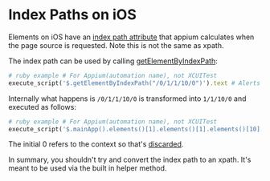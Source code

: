 # Index Paths on iOS

Elements on iOS have an [index path attribute](https://github.com/appium/appium-uiauto/blob/2cf1e30801263dfc01627ded28a1be5af1083bc5/uiauto/lib/element-patch/tree-patch.js#L9)
that appium calculates when the page source is requested. Note this is not the same as xpath.

> <UIAStaticText name="Alerts" label="Alerts" value="Alerts" dom="" enabled="true" valid="true" visible="true" hint="" path="/0/1/1/10/0" x="17.578125" y="596" width="53.90625" height="25.78125">

The index path can be used by calling [getElementByIndexPath]( https://github.com/appium/appium-uiauto/blob/af1befa8208074686cd38b845ddefabc057106fc/uiauto/lib/mechanic-ext/xpath-ext.js#L239):

```ruby
# ruby example # For Appium(automation name), not XCUITest
execute_script('$.getElementByIndexPath("/0/1/1/10/0")').text # Alerts
```

Internally what happens is `/0/1/1/10/0` is transformed into `1/1/10/0` and executed as follows:

```ruby
# ruby example # For Appium(automation name), not XCUITest
execute_script('$.mainApp().elements()[1].elements()[1].elements()[10].elements()[0]').text # Alerts
```

The initial 0 refers to the context so that's [discarded](https://github.com/appium/appium-uiauto/blob/af1befa8208074686cd38b845ddefabc057106fc/uiauto/lib/mechanic-ext/xpath-ext.js#L218).

In summary, you shouldn't try and convert the index path to an xpath. It's meant to be used via the built in helper method.
